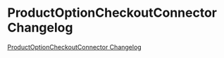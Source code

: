 # ProductOptionCheckoutConnector Changelog

[ProductOptionCheckoutConnector Changelog](https://github.com/spryker/ProductOptionCheckoutConnector/releases)
